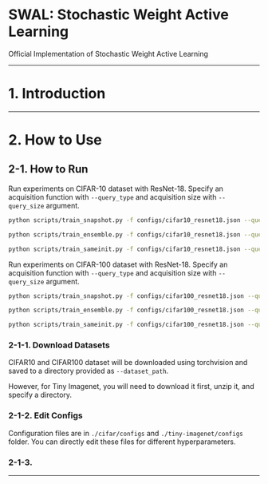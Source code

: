 # SWAL: Stochastic Weight Active Learning

Official Implementation of Stochastic Weight Active Learning

---

# 1. Introduction

---

# 2. How to Use

## 2-1. How to Run

Run experiments on CIFAR-10 dataset with ResNet-18. Specify an acquisition function with `--query_type` and acquisition size with `--query_size` argument.

```bash
python scripts/train_snapshot.py -f configs/cifar10_resnet18.json --query_type vr

python scripts/train_ensemble.py -f configs/cifar10_resnet18.json --query_type vr

python scripts/train_sameinit.py -f configs/cifar10_resnet18.json --query_type vr
```

Run experiments on CIFAR-100 dataset with ResNet-18. Specify an acquisition function with `--query_type` and acquisition size with `--query_size` argument.

```bash
python scripts/train_snapshot.py -f configs/cifar100_resnet18.json --query_type vr

python scripts/train_ensemble.py -f configs/cifar100_resnet18.json --query_type vr

python scripts/train_sameinit.py -f configs/cifar100_resnet18.json --query_type vr
```


### 2-1-1. Download Datasets

CIFAR10 and CIFAR100 dataset will be downloaded using torchvision and saved to a directory provided as `--dataset_path`.

However, for Tiny Imagenet, you will need to download it first, unzip it, and specify a directory.

### 2-1-2. Edit Configs

Configuration files are in `./cifar/configs` and `./tiny-imagenet/configs` folder. You can directly edit these files for different hyperparameters. 

### 2-1-3. 



---
